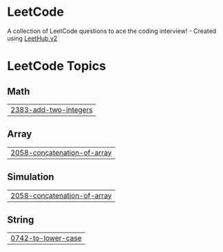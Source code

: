 # LeetCode
A collection of LeetCode questions to ace the coding interview! - Created using [LeetHub v2](https://github.com/arunbhardwaj/LeetHub-2.0)

<!---LeetCode Topics Start-->
# LeetCode Topics
## Math
|  |
| ------- |
| [2383-add-two-integers](https://github.com/Asif-Sheenu/LeetCode/tree/master/2383-add-two-integers) |
## Array
|  |
| ------- |
| [2058-concatenation-of-array](https://github.com/Asif-Sheenu/LeetCode/tree/master/2058-concatenation-of-array) |
## Simulation
|  |
| ------- |
| [2058-concatenation-of-array](https://github.com/Asif-Sheenu/LeetCode/tree/master/2058-concatenation-of-array) |
## String
|  |
| ------- |
| [0742-to-lower-case](https://github.com/Asif-Sheenu/LeetCode/tree/master/0742-to-lower-case) |
<!---LeetCode Topics End-->